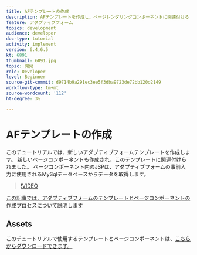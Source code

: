 ```yaml
---
title: AFテンプレートの作成
description: AFテンプレートを作成し、ページレンダリングコンポーネントに関連付ける
feature: アダプティブフォーム
topics: development
audience: developer
doc-type: tutorial
activity: implement
version: 6.4,6.5
kt: 6891
thumbnail: 6891.jpg
topic: 開発
role: Developer
level: Beginner
source-git-commit: d9714b9a291ec3ee5f3dba9723de72bb120d2149
workflow-type: tm+mt
source-wordcount: '112'
ht-degree: 3%

---
```



# AFテンプレートの作成

このチュートリアルでは、新しいアダプティブフォームテンプレートを作成します。 新しいページコンポーネントも作成され、このテンプレートに関連付けられました。 ページコンポーネント内のJSPは、アダプティブフォームの事前入力に使用されるMySqlデータベースからデータを取得します。


>[!VIDEO](https://video.tv.adobe.com/v/27828?quality=9&learn=on)

[この記事では、アダプティブフォームのテンプレートとページコンポーネントの作成プロセスについて説明します](https://experienceleague.adobe.com/docs/experience-manager-learn/forms/storing-and-retrieving-form-data/part5.html?lang=en#storing-and-retrieving-form-data)


## Assets

このチュートリアルで使用するテンプレートとページコンポーネントは、[こちらからダウンロードできます。](assets/sign-multiple-forms-template.zip)






